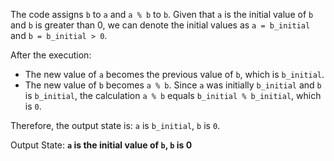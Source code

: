 The code assigns `b` to `a` and `a % b` to `b`. Given that `a` is the initial value of `b` and `b` is greater than 0, we can denote the initial values as `a = b_initial` and `b = b_initial > 0`. 

After the execution:
- The new value of `a` becomes the previous value of `b`, which is `b_initial`.
- The new value of `b` becomes `a % b`. Since `a` was initially `b_initial` and `b` is `b_initial`, the calculation `a % b` equals `b_initial % b_initial`, which is `0`.

Therefore, the output state is:
`a` is `b_initial`, `b` is `0`.

Output State: **`a` is the initial value of `b`, `b` is 0**